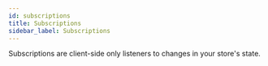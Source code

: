 ```yaml
---
id: subscriptions
title: Subscriptions
sidebar_label: Subscriptions
---
```


Subscriptions are client-side only listeners to changes in your store's state.